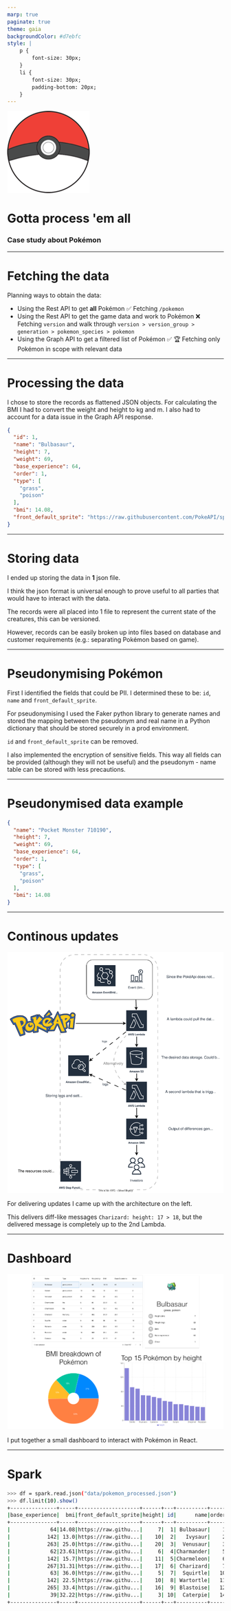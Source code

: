 ```yaml
---
marp: true
paginate: true
theme: gaia
backgroundColor: #d7ebfc
style: |
    p {
        font-size: 30px;
    }
    li {
        font-size: 30px;
        padding-bottom: 20px;
    }
---
```


![bg left:40% 60%](../poke-dash/public/pokeball.png)

# **Gotta process 'em all**

### Case study about Pokémon

---

# Fetching the data

Planning ways to obtain the data:
- Using the Rest API to get **all** Pokémon ✅
    Fetching `/pokemon`
- Using the Rest API to get the game data and work to Pokémon ❌
    Fetching `version` and walk through `version > version_group > generation > pokemon_species > pokemon`
- Using the Graph API to get a filtered list of Pokémon ✅ 🏆
    Fetching only Pokémon in scope with relevant data

---

# Processing the data

I chose to store the records as flattened JSON objects. For calculating the BMI I had to convert the weight and height to kg and m. I also had to account for a data issue in the Graph API response.
```JSON
{
  "id": 1,
  "name": "Bulbasaur",
  "height": 7,
  "weight": 69,
  "base_experience": 64,
  "order": 1,
  "type": [
    "grass",
    "poison"
  ],
  "bmi": 14.08,
  "front_default_sprite": "https://raw.githubusercontent.com/PokeAPI/sprites/master/sprites/pokemon/1.png"
}
```

---

# Storing data

I ended up storing the data in **1** json file.

I think the json format is universal enough to prove useful to all parties that would have to interact with the data.

The records were all placed into 1 file to represent the current state of the creatures, this can be versioned.

However, records can be easily broken up into files based on database and customer requirements (e.g.: separating Pokémon based on game).


---

# Pseudonymising Pokémon

First I identified the fields that could be PII. I determined these to be: `id`, `name` and `front_default_sprite`.

For pseudonymising I used the Faker python library to generate names and stored the mapping between the pseudonym and real name in a Python dictionary that should be stored securely in a prod environment. 

`id` and `front_default_sprite` can be removed.

I also implemented the encryption of sensitive fields. This way all fields can be provided (although they will not be useful) and the pseudonym - name table can be stored with less precautions.

---

# Pseudonymised data example

```JSON
{
  "name": "Pocket Monster 710190",
  "height": 7,
  "weight": 69,
  "base_experience": 64,
  "order": 1,
  "type": [
    "grass",
    "poison"
  ],
  "bmi": 14.08
}
```

---

# Continous updates

![bg left:45% contain](./investor_update_arch.svg)

For delivering updates I came up with the architecture on the left.

This delivers diff-like messages `Charizard: height: 17 > 18`, but the delivered message is completely up to the 2nd Lambda.

---

# Dashboard

[![bg right:60% contain](dashboard.png)](https://sandormatyas.github.io/gotta-process-em-all)

I put together a small dashboard to interact with Pokémon in React.

---

# Spark


```sh
>>> df = spark.read.json("data/pokemon_processed.json")
>>> df.limit(10).show()
+---------------+-----+--------------------+------+---+----------+-----+---------------+------+
|base_experience|  bmi|front_default_sprite|height| id|      name|order|           type|weight|
+---------------+-----+--------------------+------+---+----------+-----+---------------+------+
|             64|14.08|https://raw.githu...|     7|  1| Bulbasaur|    1|[grass, poison]|    69|
|            142| 13.0|https://raw.githu...|    10|  2|   Ivysaur|    2|[grass, poison]|   130|
|            263| 25.0|https://raw.githu...|    20|  3|  Venusaur|    3|[grass, poison]|  1000|
|             62|23.61|https://raw.githu...|     6|  4|Charmander|    5|         [fire]|    85|
|            142| 15.7|https://raw.githu...|    11|  5|Charmeleon|    6|         [fire]|   190|
|            267|31.31|https://raw.githu...|    17|  6| Charizard|    7| [fire, flying]|   905|
|             63| 36.0|https://raw.githu...|     5|  7|  Squirtle|   10|        [water]|    90|
|            142| 22.5|https://raw.githu...|    10|  8| Wartortle|   11|        [water]|   225|
|            265| 33.4|https://raw.githu...|    16|  9| Blastoise|   12|        [water]|   855|
|             39|32.22|https://raw.githu...|     3| 10|  Caterpie|   14|          [bug]|    29|
+---------------+-----+--------------------+------+---+----------+-----+---------------+------+
```
